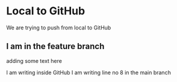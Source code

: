 # Local to GitHub
We are trying to push from local to GitHub

## I am in the feature branch
adding some text here

I am writing inside GitHub
I am writing line no 8 in the main branch